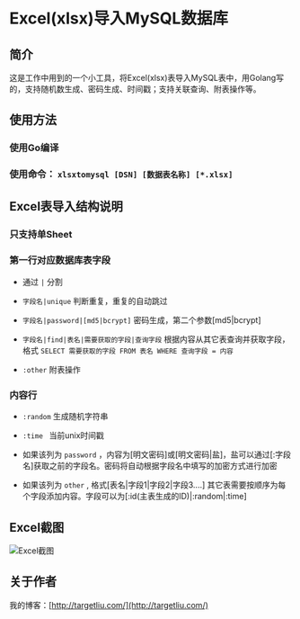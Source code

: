 # Excel(xlsx)导入MySQL数据库

## 简介

这是工作中用到的一个小工具，将Excel(xlsx)表导入MySQL表中，用Golang写的，支持随机数生成、密码生成、时间戳；支持关联查询、附表操作等。

## 使用方法

### 使用Go编译

### 使用命令： `xlsxtomysql [DSN] [数据表名称] [*.xlsx]`

## Excel表导入结构说明

### 只支持单Sheet

### 第一行对应数据库表字段

* 通过 `|` 分割

* `字段名|unique` 判断重复，重复的自动跳过

* `字段名|password|[md5|bcrypt]` 密码生成，第二个参数[md5|bcrypt]

* `字段名|find|表名|需要获取的字段|查询字段` 根据内容从其它表查询并获取字段，格式 `SELECT 需要获取的字段 FROM 表名 WHERE 查询字段 = 内容`

* `:other` 附表操作

### 内容行

* `:random` 生成随机字符串

* `:time ` 当前unix时间戳

* 如果该列为 `password` ，内容为[明文密码]或[明文密码|盐]，盐可以通过[:字段名]获取之前的字段名。密码将自动根据字段名中填写的加密方式进行加密

*  如果该列为 `other` , 格式[表名|字段1|字段2|字段3....] 其它表需要按顺序为每个字段添加内容。字段可以为[:id(主表生成的ID)|:random|:time]

## Excel截图

![Excel截图](https://github.com/TargetLiu/xlsxtomysql/blob/master/screenshot.jpg)

## 关于作者

我的博客：[http://targetliu.com/](http://targetliu.com/)